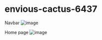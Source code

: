 # envious-cactus-6437
Navbar
![image](https://user-images.githubusercontent.com/110039298/229425987-7ce7fe83-15c7-4521-a5eb-92bd3d7a9865.png)

Home page
![image](https://user-images.githubusercontent.com/110039298/229426071-98b8f40b-6565-42d6-be39-936855a469f8.png)
